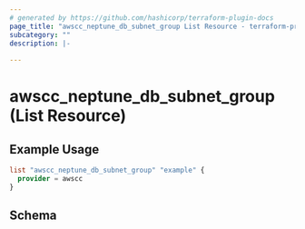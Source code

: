 ```yaml
---
# generated by https://github.com/hashicorp/terraform-plugin-docs
page_title: "awscc_neptune_db_subnet_group List Resource - terraform-provider-awscc"
subcategory: ""
description: |-
  
---
```


# awscc_neptune_db_subnet_group (List Resource)



## Example Usage

```terraform
list "awscc_neptune_db_subnet_group" "example" {
  provider = awscc
}
```

<!-- schema generated by tfplugindocs -->
## Schema
